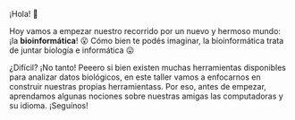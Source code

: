 ¡Hola! :wave:

Hoy vamos a empezar nuestro recorrido por un nuevo y hermoso mundo: ¡la **bioinformática**! :open_mouth:  Cómo bien te podés imaginar, la bioinformática trata de juntar biología e informática :stuck_out_tongue:

¿Difícil? ¡No tanto! Peeero si bien existen muchas herramientas disponibles para analizar datos biológicos, en este taller vamos a enfocarnos en construir nuestras propias herramientass. Por eso, antes de empezar, aprendamos algunas nociones sobre nuestras amigas las computadoras y su idioma. ¡Seguínos! 